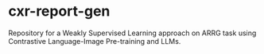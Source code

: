 # cxr-report-gen
Repository for a Weakly Supervised Learning approach on ARRG task using Contrastive Language-Image Pre-training and LLMs.
